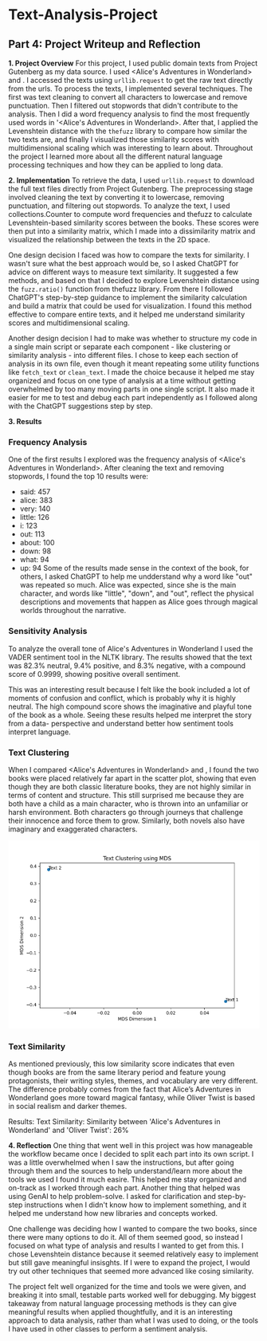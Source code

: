 # Text-Analysis-Project

## Part 4: Project Writeup and Reflection

**1. Project Overview**
For this project, I used public domain texts from Project Gutenberg as my data source. I used <Alice's Adventures in Wonderland> and <Oliver Twist>. I accessed the texts using ```urllib.request``` to get the raw text directly from the urls.
To process the texts, I implemented several techniques. The first was text cleaning to convert all characters to lowercase and remove punctuation. Then I filtered out stopwords that didn't contribute to the analysis. Then I did a word frequency analysis to find the most frequently used words in '<Alice's Adventures in Wonderland>. After that, I applied the Levenshtein distance with the ```thefuzz``` library to compare how similar the two texts are, and finally I visualized those similarity scores with multidimensional scaling which was interesting to learn about. Throughout the project I learned more about all the different natural language processing techniques and how they can be applied to long data.


**2. Implementation**
To retrieve the data, I used ```urllib.request``` to download the full text files directly from Project Gutenberg. The preprocessing stage involved cleaning the text by converting it to lowercase, removing punctuation, and filtering out stopwords. To analyze the text, I used collections.Counter to compute word frequencies and thefuzz to calculate Levenshtein-based similarity scores between the books. These scores were then put into a similarity matrix, which I made into a dissimilarity matrix and visualized the relationship between the texts in the 2D space. 

One design decision I faced was how to compare the texts for similarity. I wasn't sure what the best approach would be, so I asked ChatGPT for advice on different ways to measure text similarity. It suggested a few methods, and based on that I decided to explore Levenshtein distance using the ```fuzz.ratio()``` function from thefuzz library. From there I followed ChatGPT's step-by-step guidance to implement the similarity calculation and build a matrix that could be used for visualization. I found this method effective to compare entire texts, and it helped me understand similarity scores and multidimensional scaling.

Another design decision I had to make was whether to structure my code in a single main script or separate each component - like clustering or similarity analysis - into different files. I chose to keep each section of analysis in its own file, even though it meant repeating some utility functions like ```fetch_text``` or ```clean_text```. I made the choice because it helped me stay organized and focus on one type of analysis at a time without getting overwhelmed by too many moving parts in one single script. It also made it easier for me to test and debug each part independently as I followed along with the ChatGPT suggestions step by step.

**3. Results** 
### Frequency Analysis
One of the first results I explored was the frequency analysis of <Alice's Adventures in Wonderland>. After cleaning the text and removing stopwords, I found the top 10 results were:
- said: 457
- alice: 383
- very: 140
- little: 126
- i: 123
- out: 113
- about: 100
- down: 98
- what: 94
- up: 94
Some of the results made sense in the context of the book, for others, I asked ChatGPT to help me undderstand why a word like "out" was repeated so much. Alice was expected, since she is the main character, and words like "little", "down", and "out", reflect the physical descriptions and movements that happen as Alice goes through magical worlds throughout the narrative.

### Sensitivity Analysis
To analyze the overall tone of Alice's Adventures in Wonderland I used the VADER sentiment tool in the NLTK library. The results showed that the text was 82.3% neutral, 9.4% positive, and 8.3% negative, with a compound score of 0.9999, showing positive overall sentiment.

This was an interesting result because I felt like the book included a lot of moments of confusion and conflict, which is probably why it is highly neutral. The high compound score shows the imaginative and playful tone of the book as a whole. Seeing these results helped me interpret the story from a data- perspective and understand better how sentiment tools interpret language.

### Text Clustering
When I compared <Alice's Adventures in Wonderland> and <Oliver Twist>, I found the two books were placed relatively far apart in the scatter plot, showing that even though they are both classic literature books, they are not highly similar in terms of content and structure. This still surprised me because they are both have a child as a main character, who is thrown into an unfamiliar or harsh environment. Both characters go through journeys that challenge their innocence and force them to grow. Similarly, both novels also have imaginary and exaggerated characters.

![alt text](Figure_1.png)

### Text Similarity

As mentioned previously, this low similarity score indicates that even though books are from the same literary period and feature young protagonists, their writing styles, themes, and vocabulary  are very different. The difference probably comes from the fact that Alice’s Adventures in Wonderland goes more toward magical fantasy, while Oliver Twist is based in social realism and darker themes. 

Results: 
Text Similarity:
Similarity between 'Alice's Adventures in Wonderland' and 'Oliver Twist': 26%

**4. Reflection**
One thing that went well in this project was how manageable the workflow became once I decided to split each part into its own script. I was a little overwhelmed when I saw the instructions, but after going through them and the sources to help understand/learn more about the tools we used I found it much easire. This helped me stay organized and on-track as I worked through each part. Another thing that helped was using GenAI to help problem-solve. I asked for clarification and step-by-step instructions when I didn't know how to implement something, and it helped me understand how new libraries and concepts worked. 

One challenge was deciding how I wanted to compare the two books, since there were many options to do it. All of them seemed good, so instead I focused on what type of analysis and results I wanted to get from this. I chose Levenshtein distance because it seemed relatively easy to implement but still gave meaningful insisghts. If I were to expand the project, I would try out other techniques that seemed more advanced like cosing similarity.

The project felt well organized for the time and tools we were given, and breaking it into small, testable parts worked well for debugging. My biggest takeaway from natural language processing methods is they can give meaningful results when applied thoughtfully, and it is an interesting approach to data analysis, rather than what I was used to doing, or the tools I have used in other classes to perform a sentiment analysis.
